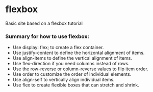 # flexbox
Basic site based on a flexbox tutorial


### Summary for how to use flexbox:
* Use display: flex; to create a flex container.
* Use justify-content to define the horizontal alignment of items.
* Use align-items to define the vertical alignment of items.
* Use flex-direction if you need columns instead of rows.
* Use the row-reverse or column-reverse values to flip item order.
* Use order to customize the order of individual elements.
* Use align-self to vertically align individual items.
* Use flex to create flexible boxes that can stretch and shrink.
